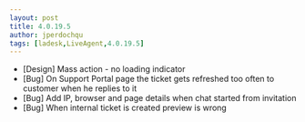 ```yaml
---
layout: post
title: 4.0.19.5
author: jperdochqu
tags: [ladesk,LiveAgent,4.0.19.5]
---
```


- [Design] Mass action - no loading indicator
- [Bug] On Support Portal page the ticket gets refreshed too often to customer when he replies to it
- [Bug] Add IP, browser and page details when chat started from invitation
- [Bug] When internal ticket is created preview is wrong
